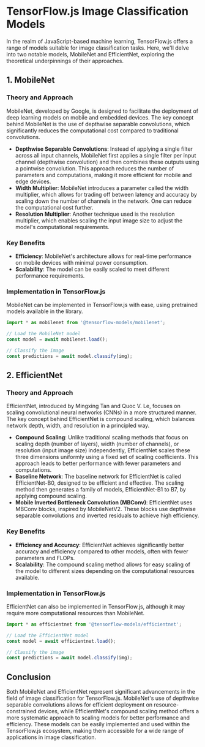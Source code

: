 # TensorFlow.js Image Classification Models

In the realm of JavaScript-based machine learning, TensorFlow.js offers a range of models suitable for image classification tasks. Here, we'll delve into two notable models, MobileNet and EfficientNet, exploring the theoretical underpinnings of their approaches.

## 1. MobileNet

### Theory and Approach

MobileNet, developed by Google, is designed to facilitate the deployment of deep learning models on mobile and embedded devices. The key concept behind MobileNet is the use of depthwise separable convolutions, which significantly reduces the computational cost compared to traditional convolutions.

- **Depthwise Separable Convolutions**: Instead of applying a single filter across all input channels, MobileNet first applies a single filter per input channel (depthwise convolution) and then combines these outputs using a pointwise convolution. This approach reduces the number of parameters and computations, making it more efficient for mobile and edge devices.
- **Width Multiplier**: MobileNet introduces a parameter called the width multiplier, which allows for trading off between latency and accuracy by scaling down the number of channels in the network. One can reduce the computational cost further.
- **Resolution Multiplier**: Another technique used is the resolution multiplier, which enables scaling the input image size to adjust the model's computational requirements.

### Key Benefits

- **Efficiency**: MobileNet's architecture allows for real-time performance on mobile devices with minimal power consumption.
- **Scalability**: The model can be easily scaled to meet different performance requirements.

### Implementation in TensorFlow.js

MobileNet can be implemented in TensorFlow.js with ease, using pretrained models available in the library.

```javascript
import * as mobilenet from '@tensorflow-models/mobilenet';

// Load the MobileNet model
const model = await mobilenet.load();

// Classify the image
const predictions = await model.classify(img);
```

## 2. EfficientNet

### Theory and Approach

EfficientNet, introduced by Mingxing Tan and Quoc V. Le, focuses on scaling convolutional neural networks (CNNs) in a more structured manner. The key concept behind EfficientNet is compound scaling, which balances network depth, width, and resolution in a principled way.

- **Compound Scaling**: Unlike traditional scaling methods that focus on scaling depth (number of layers), width (number of channels), or resolution (input image size) independently, EfficientNet scales these three dimensions uniformly using a fixed set of scaling coefficients. This approach leads to better performance with fewer parameters and computations.
- **Baseline Network**: The baseline network for EfficientNet is called EfficientNet-B0, designed to be efficient and effective. The scaling method then generates a family of models, EfficientNet-B1 to B7, by applying compound scaling.
- **Mobile Inverted Bottleneck Convolution (MBConv)**: EfficientNet uses MBConv blocks, inspired by MobileNetV2. These blocks use depthwise separable convolutions and inverted residuals to achieve high efficiency.

### Key Benefits

- **Efficiency and Accuracy**: EfficientNet achieves significantly better accuracy and efficiency compared to other models, often with fewer parameters and FLOPs.
- **Scalability**: The compound scaling method allows for easy scaling of the model to different sizes depending on the computational resources available.

### Implementation in TensorFlow.js

EfficientNet can also be implemented in TensorFlow.js, although it may require more computational resources than MobileNet.

```javascript
import * as efficientnet from '@tensorflow-models/efficientnet';

// Load the EfficientNet model
const model = await efficientnet.load();

// Classify the image
const predictions = await model.classify(img);
```

## Conclusion

Both MobileNet and EfficientNet represent significant advancements in the field of image classification for TensorFlow.js. MobileNet's use of depthwise separable convolutions allows for efficient deployment on resource-constrained devices, while EfficientNet's compound scaling method offers a more systematic approach to scaling models for better performance and efficiency. These models can be easily implemented and used within the TensorFlow.js ecosystem, making them accessible for a wide range of applications in image classification.

